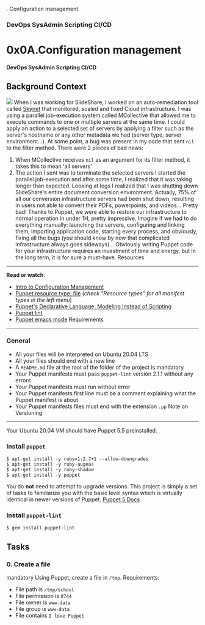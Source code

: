 . Configuration management
### DevOps SysAdmin Scripting CI/CD
# 0x0A.Configuration management
#### DevOps  SysAdmin  Scripting  CI/CD


## Background Context
[![](https://s3.amazonaws.com/alx-intranet.hbtn.io/uploads/medias/2019/6/6a0a8024f2b1c47a9d1e.png?X-Amz-Algorithm=AWS4-HMAC-SHA256&X-Amz-Credential=AKIARDDGGGOUSBVO6H7D%2F20220312%2Fus-east-1%2Fs3%2Faws4_request&X-Amz-Date=20220312T052134Z&X-Amz-Expires=86400&X-Amz-SignedHeaders=host&X-Amz-Signature=9bde7ebefb702ae3ab6f60709ab4a363fa8a79821d71584f31d102bcdb9fcb25)](https://youtu.be/ogYLFyp68cI)[](http://savefrom.net/?url=https%3A%2F%2Fyoutu.be%2FogYLFyp68cI&utm_source=ff&utm_medium=extensions&utm_campaign=link_modifier "Obtenir un lien direct")
When I was working for SlideShare, I worked on an auto-remediation tool called [Skynet](https://alx-intranet.hbtn.io/rltoken/0zbIzBqH_ktMmRQvJwZs2A "Skynet") that monitored, scaled and fixed Cloud infrastructure. I was using a parallel job-execution system called MCollective that allowed me to execute commands to one or multiple servers at the same time. I could apply an action to a selected set of servers by applying a filter such as the server's hostname or any other metadata we had (server type, server environment...). At some point, a bug was present in my code that sent `nil` to the filter method.
There were 2 pieces of bad news:
1.  When MCollective receives `nil` as an argument for its filter method, it takes this to mean 'all servers'
2.  The action I sent was to terminate the selected servers
I started the parallel job-execution and after some time, I realized that it was taking longer than expected. Looking at logs I realized that I was shutting down SlideShare's entire document conversion environment. Actually, 75% of all our conversion infrastructure servers had been shut down, resulting in users not able to convert their PDFs, powerpoints, and videos... Pretty bad!
Thanks to Puppet, we were able to restore our infrastructure to normal operation in under 1H, pretty impressive. Imagine if we had to do everything manually: launching the servers, configuring and linking them, importing application code, starting every process, and obviously, fixing all the bugs (you should know by now that complicated infrastructure always goes sideways)...
Obviously writing Puppet code for your infrastructure requires an investment of time and energy, but in the long term, it is for sure a must-have.
Resources
---------
**Read or watch**:
-   [Intro to Configuration Management](https://alx-intranet.hbtn.io/rltoken/GL30hu-aRcKzPOvK8JO-Bg "Intro to Configuration Management")
-   [Puppet resource type: file](https://alx-intranet.hbtn.io/rltoken/DjSqEUZh5jSvzQbr8Hn_hA "Puppet resource type: file") (*check "Resource types" for all manifest types in the left menu*)
-   [Puppet's Declarative Language: Modeling Instead of Scripting](https://alx-intranet.hbtn.io/rltoken/fZbIuIwhPZWQUQNTjsqu1A "Puppet's Declarative Language: Modeling Instead of Scripting")
-   [Puppet lint](https://alx-intranet.hbtn.io/rltoken/CRUMeEMdcX-UtbWsUM9xLQ "Puppet lint")
-   [Puppet emacs mode](https://alx-intranet.hbtn.io/rltoken/MzHXCntAkPzOqMnI6_rpWQ "Puppet emacs mode")
Requirements
------------
### General
-   All your files will be interpreted on Ubuntu 20.04 LTS
-   All your files should end with a new line
-   A `README.md` file at the root of the folder of the project is mandatory
-   Your Puppet manifests must pass `puppet-lint` version 2.1.1 without any errors
-   Your Puppet manifests must run without error
-   Your Puppet manifests first line must be a comment explaining what the Puppet manifest is about
-   Your Puppet manifests files must end with the extension `.pp`
Note on Versioning
------------------
Your Ubuntu 20.04 VM should have Puppet 5.5 preinstalled.
### Install `puppet`
```
$ apt-get install -y ruby=1:2.7+1 --allow-downgrades
$ apt-get install -y ruby-augeas
$ apt-get install -y ruby-shadow
$ apt-get install -y puppet
```
You do **not** need to attempt to upgrade versions. This project is simply a set of tasks to familiarize you with the basic level syntax which is virtually identical in newer versions of Puppet.
[Puppet 5 Docs](https://alx-intranet.hbtn.io/rltoken/u-eUjjYAqDDoxYFeyrA3GA "Puppet 5 Docs")
### Install `puppet-lint`
```
$ gem install puppet-lint
```
Tasks
-----
### 0\. Create a file
mandatory
Using Puppet, create a file in `/tmp`.
Requirements:
-   File path is `/tmp/school`
-   File permission is `0744`
-   File owner is `www-data`
-   File group is `www-data`
-   File contains `I love Puppet`
